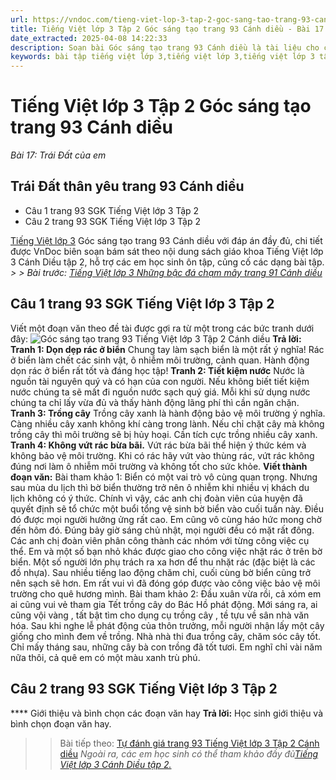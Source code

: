 ```yaml
---
url: https://vndoc.com/tieng-viet-lop-3-tap-2-goc-sang-tao-trang-93-canh-dieu-291136
title: Tiếng Việt lớp 3 Tập 2 Góc sáng tạo trang 93 Cánh diều - Bài 17: Trái Đất của em - VnDoc.com
date_extracted: 2025-04-08 14:22:33
description: Soạn bài Góc sáng tạo trang 93 Cánh diều là tài liệu cho các em học sinh tham khảo, củng cố kiến thức Tiếng Việt 3 Cánh Diều tập 2. Mời các em cùng tham khảo.
keywords: bài tập tiếng việt lớp 3,tiếng việt lớp 3,tiếng việt lớp 3 tập 2,bài tập tiếng việt lớp 3 tập 2,tiếng việt 3 tập 2,tiếng việt lớp 3 cánh diều,tiếng việt 3 cánh diều,tiếng việt lớp 3 tập 2 cánh diều,tiếng việt lớp 3 cd,tiếng việt 3 cánh diều tập 2,Góc sáng tạo trang 93,soạn bài Góc sáng tạo trang 93,soạn bài Góc sáng tạo trang 93 cánh diều
---
```


# Tiếng Việt lớp 3 Tập 2 Góc sáng tạo trang 93 Cánh diều
 _Bài 17: Trái Đất của em_
## Trái Đất thân yêu trang 93 Cánh diều
  * Câu 1 trang 93 SGK Tiếng Việt lớp 3 Tập 2
  * Câu 2 trang 93 SGK Tiếng Việt lớp 3 Tập 2

[Tiếng Việt lớp 3](<https://vndoc.com/tieng-viet-lop-3-cd-tap2>) Góc sáng tạo trang 93 Cánh diều với đáp án đầy đủ, chi tiết được VnDoc biên soạn bám sát theo nội dung  sách giáo khoa Tiếng Việt lớp 3 Cánh Diều tập 2, hỗ trợ các em học sinh ôn tập, củng cố các dạng bài tập.
_> > Bài trước: [Tiếng Việt lớp 3 Những bậc đá chạm mây trang 91 Cánh diều](<https://vndoc.com/tieng-viet-lop-3-nhung-bac-da-cham-may-trang-91-canh-dieu-291133>)_
## Câu 1 trang 93 SGK Tiếng Việt lớp 3 Tập 2
Viết một đoạn văn theo đề tài được gợi ra từ một trong các bức tranh dưới đây:
![Góc sáng tạo trang 93 Tiếng Việt lớp 3 Tập 2 Cánh diều](https://i.vdoc.vn/data/image/2023/03/09/goc-sang-tao-trang-93-130341.png)
**Trả lời:**
**Tranh 1: Dọn dẹp rác ở biển**
Chung tay làm sạch biển là một rất ý nghĩa\! Rác ở biển làm chết các sinh vật, ô nhiễm môi trường, cảnh quan. Hành động dọn rác ở biển rất tốt và đáng học tập\!
**Tranh 2: Tiết kiệm nước**
Nước là nguồn tài nguyên quý và có hạn của con người. Nếu không biết tiết kiệm nước chúng ta sẽ mất đi nguồn nước sạch quý giá. Mỗi khi sử dụng nước chúng ta chỉ lấy vừa đủ và thấy hành động lãng phí thì cần ngăn chặn.
**Tranh 3: Trồng cây**
Trồng cây xanh là hành động bảo vệ môi trường ý nghĩa. Càng nhiều cây xanh không khí càng trong lành. Nếu chỉ chặt cây mà không trồng cây thì môi trường sẽ bị hủy hoại. Cần tích cực trồng nhiều cây xanh.
**Tranh 4: Không vứt rác bừa bãi.**
Vứt rác bừa bãi thể hiện ý thức kém và không bảo vệ môi trường. Khi có rác hãy vứt vào thùng rác, vứt rác không đúng nơi làm ô nhiễm môi trường và không tốt cho sức khỏe.
**Viết thành đoạn văn:**
Bài tham khảo 1:
Biển có một vai trò vô cùng quan trọng. Nhưng sau mùa du lịch thì bờ biển thường trở nên ô nhiễm khi nhiều vị khách du lịch không có ý thức. Chính vì vậy, các anh chị đoàn viên của huyện đã quyết định sẽ tổ chức một buổi tổng vệ sinh bờ biển vào cuối tuần này. Điều đó được mọi người hưởng ửng rất cao. Em cũng vô cùng háo hức mong chờ đến hôm đó. Đúng bảy giờ sáng chủ nhật, mọi người đều có mặt rất đông. Các anh chị đoàn viên phân công thành các nhóm với từng công việc cụ thể. Em và một số bạn nhỏ khác được giao cho công việc nhặt rác ở trên bờ biển. Một số người lớn phụ trách ra xa hơn để thu nhặt rác \(đặc biệt là các đồ nhựa\). Sau nhiều tiếng lao động chăm chỉ, cuối cùng bờ biển cũng trở nên sạch sẽ hơn. Em rất vui vì đã đóng góp được vào công việc bảo vệ môi trường cho quê hương mình.
Bài tham khảo 2:
Đầu xuân vừa rồi, cả xóm em ai cũng vui vẻ tham gia Tết trồng cây do Bác Hồ phát động. Mới sáng ra, ai cũng vội vàng , tất bật tìm cho dụng cụ trồng cây , tề tựu về sân nhà văn hóa. Sau khi nghe lễ phát động của thôn trưởng, mỗi người nhận lấy một cây giống cho mình đem về trồng. Nhà nhà thi đua trồng cây, chăm sóc cây tốt. Chỉ mấy tháng sau, những cây bà con trồng đã tốt tươi. Em nghĩ chỉ vài năm nữa thôi, cả quê em có một màu xanh trù phú.
## **Câu 2 trang 93 SGK Tiếng Việt lớp 3 Tập 2**
**** Giới thiệu và bình chọn các đoạn văn hay
**Trả lời:**
Học sinh giới thiệu và bình chọn đoạn văn hay.
>> Bài tiếp theo: [Tự đánh giá trang 93 Tiếng Việt lớp 3 Tập 2 Cánh diều](<https://vndoc.com/tu-danh-gia-trang-93-tieng-viet-lop-3-tap-2-canh-dieu-291139>)
 _Ngoài ra, các em học sinh có thể tham khảo đầy đủ[Tiếng Việt lớp 3 Cánh Diều tập 2.](<https://vndoc.com/tieng-viet-lop-3-cd-tap2>)_
